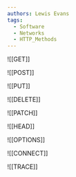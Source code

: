 ```yaml
---
authors: Lewis Evans
tags:
  - Software
  - Networks
  - HTTP_Methods
---
```

![[GET]]

![[POST]]

![[PUT]]

![[DELETE]]

![[PATCH]]

![[HEAD]]

![[OPTIONS]]

![[CONNECT]]

![[TRACE]]
